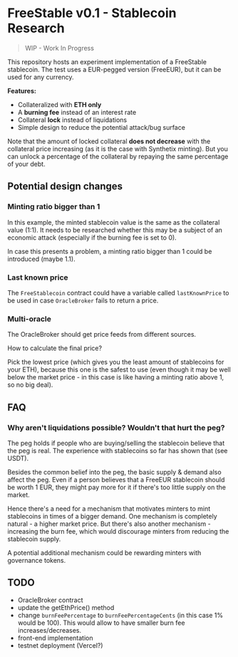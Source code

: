 # FreeStable v0.1 - Stablecoin Research

> WIP - Work In Progress

This repository hosts an experiment implementation of a FreeStable stablecoin. The test uses a EUR-pegged version (FreeEUR), but it can be used for any currency.

**Features:**

- Collateralized with **ETH only**
- A **burning fee** instead of an interest rate
- Collateral **lock** instead of liquidations
- Simple design to reduce the potential attack/bug surface

Note that the amount of locked collateral **does not decrease** with the collateral price increasing (as it is the case with Synthetix minting). But you can unlock a percentage of the collateral by repaying the same percentage of your debt.

## Potential design changes

### Minting ratio bigger than 1

In this example, the minted stablecoin value is the same as the collateral value (1:1). It needs to be researched whether this may be a subject of an economic attack (especially if the burning fee is set to 0).

In case this presents a problem, a minting ratio bigger than 1 could be introduced (maybe 1.1).

### Last known price

The `FreeStablecoin` contract could have a variable called `lastKnownPrice` to be used in case `OracleBroker` fails to return a price.

### Multi-oracle

The OracleBroker should get price feeds from different sources. 

How to calculate the final price? 

Pick the lowest price (which gives you the least amount of stablecoins for your ETH), because this one is the safest to use (even though it may be well below the market price - in this case is like having a minting ratio above 1, so no big deal).

## FAQ

### Why aren't liquidations possible? Wouldn't that hurt the peg?

The peg holds if people who are buying/selling the stablecoin believe that the peg is real. The experience with stablecoins so far has shown that (see USDT).

Besides the common belief into the peg, the basic supply & demand also affect the peg. Even if a person believes that a FreeEUR stablecoin should be worth 1 EUR, they might pay more for it if there's too little supply on the market.

Hence there's a need for a mechanism that motivates minters to mint stablecoins in times of a bigger demand. One mechanism is completely natural - a higher market price. But there's also another mechanism - increasing the burn fee, which would discourage minters from reducing the stablecoin supply.

A potential additional mechanism could be rewarding minters with governance tokens.

## TODO

- OracleBroker contract
- update the getEthPrice() method
- change `burnFeePercentage` to `burnFeePercentageCents` (in this case 1% would be 100). This would allow to have smaller burn fee increases/decreases.
- front-end implementation
- testnet deployment (Vercel?)
